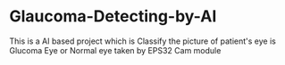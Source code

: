 # Glaucoma-Detecting-by-AI
This is a AI based project which is Classify the picture of patient's eye is Glucoma Eye or Normal eye taken by EPS32 Cam module
